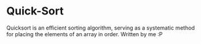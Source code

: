 # Quick-Sort
Quicksort is an efficient sorting algorithm, serving as a systematic method for placing the elements of an array in order. Written by me :P
